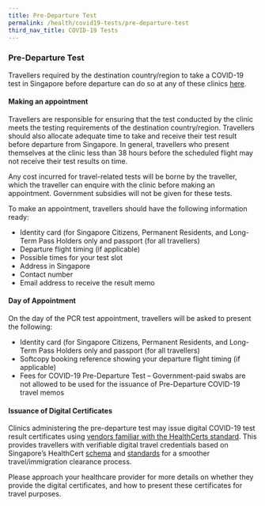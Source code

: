 ```yaml
---
title: Pre-Departure Test
permalink: /health/covid19-tests/pre-departure-test
third_nav_title: COVID-19 Tests
---
```


<div id="pdt"></div>

### Pre-Departure Test

Travellers required by the destination country/region to take a COVID-19 test in Singapore before departure can do so at any of these clinics [here](https://www.moh.gov.sg/licensing-and-regulation/regulations-guidelines-and-circulars/details/list-of-covid-19-swab-providers). 

#### Making an appointment

Travellers are responsible for ensuring that the test conducted by the clinic meets the testing requirements of the destination country/region. Travellers should also allocate adequate time to take and receive their test result before departure from Singapore. In general, travellers who present themselves at the clinic less than 38 hours before the scheduled flight may not receive their test results on time.

Any cost incurred for travel-related tests will be borne by the traveller, which the traveller can enquire with the clinic before making an appointment. Government subsidies will not be given for these tests.

To make an appointment, travellers should have the following information ready:
- Identity card (for Singapore Citizens, Permanent Residents, and Long-Term Pass Holders only and passport (for all travellers)
- Departure flight timing (if applicable)
- Possible times for your test slot
- Address in Singapore
- Contact number
- Email address to receive the result memo

#### Day of Appointment 

On the day of the PCR test appointment, travellers will be asked to present the following: 
- Identity card (for Singapore Citizens, Permanent Residents, and Long-Term Pass Holders only and passport (for all travellers)
- Softcopy booking reference showing your departure flight timing (if applicable)
- Fees for COVID-19 Pre-Departure Test – Government-paid swabs are not allowed to be used for the issuance of Pre-Departure COVID-19 travel memos

#### Issuance of Digital Certificates

Clinics administering the pre-departure test may issue digital COVID-19 test result certificates using [vendors familiar with the HealthCerts standard](https://www.healthcerts.gov.sg/list-of-providers/). This provides travellers with verifiable digital travel credentials based on Singapore’s HealthCert [schema](https://www.healthcerts.gov.sg/schema/) and [standards](https://www.healthcerts.gov.sg/digital-standards/) for a smoother travel/immigration clearance process. 

Please approach your healthcare provider for more details on whether they provide the digital certificates, and how to present these certificates for travel purposes.



